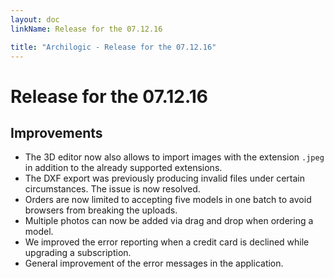 ```yaml
---
layout: doc
linkName: Release for the 07.12.16

title: "Archilogic - Release for the 07.12.16"
---
```

# Release for the 07.12.16

## Improvements

* The 3D editor now also allows to import images with the extension `.jpeg` in addition to the already supported extensions.
* The DXF export was previously producing invalid files under certain circumstances. The issue is now resolved.
* Orders are now limited to accepting five models in one batch to avoid browsers from breaking the uploads.
* Multiple photos can now be added via drag and drop when ordering a model.
* We improved the error reporting when a credit card is declined while upgrading a subscription.
* General improvement of the error messages in the application.
